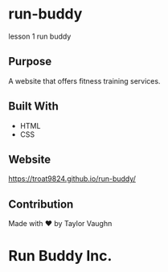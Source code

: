 # run-buddy
lesson 1 run buddy
## Purpose
A website that offers fitness training services.

## Built With
* HTML
* CSS

## Website
https://troat9824.github.io/run-buddy/

## Contribution
Made with ❤️ by Taylor Vaughn

# Run Buddy Inc.